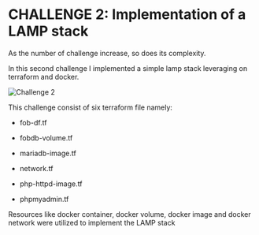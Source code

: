 # CHALLENGE 2: Implementation of a LAMP stack

As the number of challenge increase, so does its complexity.

In this second challenge I implemented a simple lamp stack leveraging on terraform and docker.

![Challenge 2](https://drive.google.com/uc?export=view&id=1-RLfgXNmHWT3RVuJ-BDbhiMJJuJAYv6S)

This challenge consist of six terraform file namely:
- fob-df.tf
* fobdb-volume.tf
+ mariadb-image.tf
- network.tf
* php-httpd-image.tf
+ phpmyadmin.tf

Resources like docker container, docker volume, docker image and docker network were utilized to implement the LAMP stack